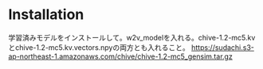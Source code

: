 # Installation
学習済みモデルをインストールして。w2v_modelを入れる。chive-1.2-mc5.kvとchive-1.2-mc5.kv.vectors.npyの両方とも入れること。
https://sudachi.s3-ap-northeast-1.amazonaws.com/chive/chive-1.2-mc5_gensim.tar.gz